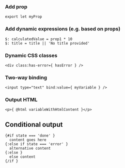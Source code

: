 
### Add prop

`export let myProp`


### Add dynamic expressions (e.g. based on props)
```
$: calculatedValue = prop1 * 10
$: title = title || 'No title provided'
```

### Dynamic CSS classes
```
<div class:has-error={ hasError } />
```

### Two-way binding
```
<input type="text" bind:value={ myVariable } />
```

### Output HTML
```
<p>{ @html variableWithHtmlContent }</p>
```

## Conditional output

```svelte
{#if state === 'done' }
  content goes here
{:else if state === 'error' }
  alternative content
{:else }
  else content
{/if }
```

